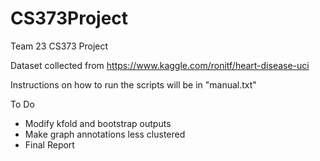 # CS373Project
Team 23 CS373 Project

Dataset collected from https://www.kaggle.com/ronitf/heart-disease-uci

Instructions on how to run the scripts will be in "manual.txt"

To Do
- Modify kfold and bootstrap outputs
- Make graph annotations less clustered
- Final Report
